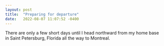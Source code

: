 ```yaml
---
layout: post
title:  "Preparing for departure"
date:   2022-08-07 11:07:52 -0400
---
```


There are only a few short days until I head northward from my home base in
Saint Petersburg, Florida all the way to Montreal.
